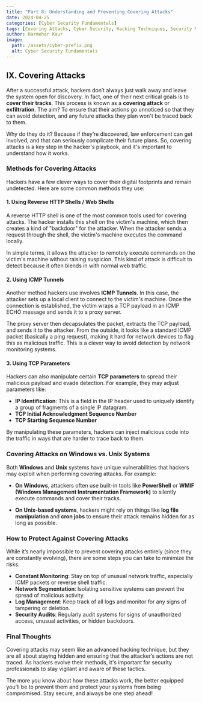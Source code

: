 ```yaml
---
title: "Part 8: Understanding and Preventing Covering Attacks"
date: 2024-04-25
categories: [Cyber Security Fundamentals]
tags: [Covering Attacks, Cyber Security, Hacking Techniques, Security Measures]
author: Harmehar Kaur
image:
  path: /assets/cyber-prefix.png
  alt: Cyber Security Fundamentals
---
```


## IX. Covering Attacks

After a successful attack, hackers don’t always just walk away and leave the system open for discovery. In fact, one of their next critical goals is to **cover their tracks**. This process is known as a **covering attack** or **exfiltration**. The aim? To ensure that their actions go unnoticed so that they can avoid detection, and any future attacks they plan won't be traced back to them.

Why do they do it? Because if they’re discovered, law enforcement can get involved, and that can seriously complicate their future plans. So, covering attacks is a key step in the hacker's playbook, and it's important to understand how it works.

### Methods for Covering Attacks

Hackers have a few clever ways to cover their digital footprints and remain undetected. Here are some common methods they use:

#### 1. **Using Reverse HTTP Shells / Web Shells**

A reverse HTTP shell is one of the most common tools used for covering attacks. The hacker installs this shell on the victim's machine, which then creates a kind of "backdoor" for the attacker. When the attacker sends a request through the shell, the victim's machine executes the command locally. 

In simple terms, it allows the attacker to remotely execute commands on the victim's machine without raising suspicion. This kind of attack is difficult to detect because it often blends in with normal web traffic.

#### 2. **Using ICMP Tunnels**

Another method hackers use involves **ICMP Tunnels**. In this case, the attacker sets up a local client to connect to the victim's machine. Once the connection is established, the victim wraps a TCP payload in an ICMP ECHO message and sends it to a proxy server. 

The proxy server then decapsulates the packet, extracts the TCP payload, and sends it to the attacker. From the outside, it looks like a standard ICMP packet (basically a ping request), making it hard for network devices to flag this as malicious traffic. This is a clever way to avoid detection by network monitoring systems.

#### 3. **Using TCP Parameters**

Hackers can also manipulate certain **TCP parameters** to spread their malicious payload and evade detection. For example, they may adjust parameters like:

- **IP Identification**: This is a field in the IP header used to uniquely identify a group of fragments of a single IP datagram.
- **TCP Initial Acknowledgment Sequence Number**
- **TCP Starting Sequence Number**

By manipulating these parameters, hackers can inject malicious code into the traffic in ways that are harder to trace back to them.

### Covering Attacks on Windows vs. Unix Systems

Both **Windows** and **Unix** systems have unique vulnerabilities that hackers may exploit when performing covering attacks. For example:

- **On Windows**, attackers often use built-in tools like **PowerShell** or **WMIF (Windows Management Instrumentation Framework)** to silently execute commands and cover their tracks.
  
- **On Unix-based systems**, hackers might rely on things like **log file manipulation** and **cron jobs** to ensure their attack remains hidden for as long as possible.

### How to Protect Against Covering Attacks

While it’s nearly impossible to prevent covering attacks entirely (since they are constantly evolving), there are some steps you can take to minimize the risks:

- **Constant Monitoring**: Stay on top of unusual network traffic, especially ICMP packets or reverse shell traffic.
- **Network Segmentation**: Isolating sensitive systems can prevent the spread of malicious activity.
- **Log Management**: Keep track of all logs and monitor for any signs of tampering or deletion.
- **Security Audits**: Regularly audit systems for signs of unauthorized access, unusual activities, or hidden backdoors.

### Final Thoughts

Covering attacks may seem like an advanced hacking technique, but they are all about staying hidden and ensuring that the attacker’s actions are not traced. As hackers evolve their methods, it's important for security professionals to stay vigilant and aware of these tactics.

The more you know about how these attacks work, the better equipped you’ll be to prevent them and protect your systems from being compromised. Stay secure, and always be one step ahead!
